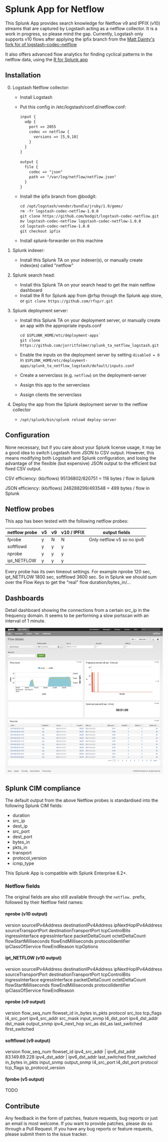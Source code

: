 # Splunk App for Netflow

This Splunk App provides search knowledge for Netflow v9 and IPFIX (v10) streams that are captured
by Logstash acting as a netflow collector.
It is a work in progress, so please mind the gap. Currently, Logstash only supports v10 flows after applying the ipfix branch from the [Matt Dainty's fork for of logstash-codec-netflow](https://github.com/bodgit/logstash-codec-netflow/tree/ipfix)

It also offers advanced flow analytics for finding cyclical patterns in the netflow data, using the [R for Splunk app](https://github.com/rfsp/r)

## Installation

0. Logstash Netflow collector:
    * Install Logstash 
    * Put this config in /etc/logstash/conf.d/netflow.conf:

        ````
        input {
          udp {
            port => 2055
            codec => netflow {
              versions => [5,9,10]
            }
          }
        }

        output {
          file {
            codec => "json"
            path => "/var/log/netflow/netflow.json"
          }
        }
        ````

    * Install the ipfix branch from @bodgit:

        ````
        cd /opt/logstash/vendor/bundle/jruby/1.9/gems/
        rm -fr logstash-codec-netflow-1.0.0
        git clone https://github.com/bodgit/logstash-codec-netflow.git
        mv logstash-codec-netflow logstash-codec-netflow-1.0.0
        cd logstash-codec-netflow-1.0.0
        git checkout ipfix
        ```` 

    * Install splunk-forwarder on this machine

1. Splunk indexer:
    * Install this Splunk TA on your indexer(s), or manually create index(es) called "netflow"
2. Splunk search head:
    * Install this Splunk TA on your search head to get the main netflow dashboard
    * Install the R for Splunk app from @rfsp through the Splunk app store, or `git clone https://github.com/rfsp/r.git`
3. Splunk deployment server:
    * Install this Splunk TA on your deployment server, or manually create an app with the appropriate inputs.conf

        ````
        cd $SPLUNK_HOME/etc/deployment-apps`
        git clone https://github.com/jorritfolmer/splunk_ta_netflow_logstash.git
        ````

    * Enable the inputs on the deployment server by setting `disabled = 0` in `$SPLUNK_HOME/etc/deployment-apps/splunk_ta_netflow_logstash/default/inputs.conf`
    * Create a serverclass (e.g. `netflow`) on the deployment-server
    * Assign this app to the serverclass
    * Assign clients the serverclass

4. Deploy the app from the Splunk deployment server to the netflow collector
    * `/opt/splunk/bin/splunk reload deploy-server`

## Configuration

None necessary, but if you care about your Splunk license usage, it may be a good idea to switch Logstash from JSON to CSV output. However, this means modifying both Logstash and Splunk configuration, and losing the advantage of the flexible (but expensive) JSON output to the efficient but fixed CSV output.

CSV efficiency: (kb/flows) 95136802/820751 = 116 bytes / flow in Splunk

JSON efficiency: (kb/flows) 246288299/493548 = 499 bytes / flow in Splunk

## Netflow probes

This app has been tested with the following netflow probes:

| netflow probe | v5 | v9 | v10 / IPFIX | output fields
|---------------|----|----|------|----
| fprobe        | y  |  N | N    | Only netflow v5 so no ipv6
| softflowd     | y  |  y | y    | 
| nprobe        | y  |  y | y    |
| ipt_NETFLOW   | y  |  y | y    |

Every probe has its own timeout settings. For example nprobe 120 sec, ipt_NETFLOW 1800 sec, softflowd 3600 sec.
So in Splunk we should sum over the Flow Keys to get the "real" flow duration/bytes_in/...

## Dashboards

Detail dashboard showing the connections from a certain src_ip in the frequency domain. It seems to be performing a slow portscan with an interval of 1 minute.

![flow detail dashboard](flow_detail.png)

## Splunk CIM compliance

The default output from the above Netflow probes is standardised into the following Splunk CIM fields:

* duration
* src_ip
* dest_ip
* src_port
* dest_port
* bytes_in
* pkts_in
* transport
* protocol_version
* icmp_type


This Splunk App is compatible with Splunk Enterprise 6.2+.

### Netflow fields

The original fields are also still available through the `netflow.` prefix, followed by their Netflow field names:

#### nprobe (v10 output)
version
sourceIPv4Address
destinationIPv4Address
ipNextHopIPv4Address
sourceTransportPort
destinationTransportPort
tcpControlBits
ingressInterface
egressInterface
packetDeltaCount
octetDeltaCount
flowStartMilliseconds
flowEndMilliseconds
protocolIdentifier
ipClassOfService
flowEndReason
tcpOptions

#### ipt_NETFLOW (v10 output)

version
sourceIPv4Address
destinationIPv4Address
ipNextHopIPv4Address
sourceTransportPort
destinationTransportPort
tcpControlBits
ingressInterface
egressInterface
packetDeltaCount
octetDeltaCount
flowStartMilliseconds
flowEndMilliseconds
protocolIdentifier
ipClassOfService
flowEndReason

#### nprobe (v9 output)

version
flow_seq_num
flowset_id
in_bytes
in_pkts
protocol
src_tos
tcp_flags
l4_src_port
ipv4_src_addr
src_mask
input_snmp
l4_dst_port
ipv4_dst_addr
dst_mask
output_snmp
ipv4_next_hop
src_as
dst_as
last_switched
first_switched

#### softflowd (v9 output)

version
flow_seq_num
flowset_id
ipv4_src_addr | ipv6_dst_addr
83.149.69.228
ipv4_dst_addr | ipv6_dst_addr
last_switched
first_switched
in_bytes
in_pkts
input_snmp
output_snmp
l4_src_port
l4_dst_port
protocol
tcp_flags
ip_protocol_version

#### fprobe (v5 output)

TODO

## Contribute

Any feedback in the form of patches, feature requests, bug reports or just an email is most welcome.
If you want to provide patches, please do so through a Pull Request.
If you have any bug reports or feature requests, please submit them to the issue tracker.
